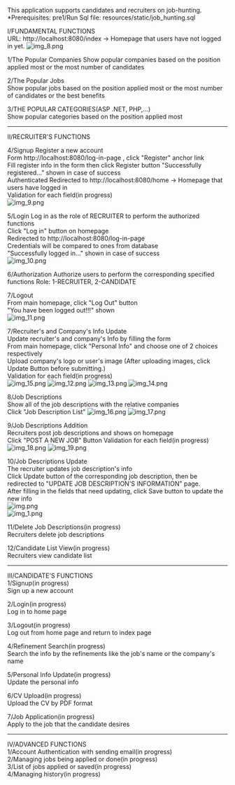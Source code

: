 This application supports candidates and recruiters on job-hunting.
*Prerequisites:
pre1/Run Sql file: resources/static/job_hunting.sql

I/FUNDAMENTAL FUNCTIONS  
URL: http://localhost:8080/index -> Homepage that users have not logged in yet.
![img_8.png](img_8.png)

1/The Popular Companies
Show popular companies based on the position applied most or the most number of candidates  

2/The Popular Jobs  
Show popular jobs based on the position applied most or the most number of candidates or the best benefits

3/THE POPULAR CATEGORIES(ASP .NET, PHP,...)  
Show popular categories based on the position applied most  

---
II/RECRUITER'S FUNCTIONS  

4/Signup
Register a new account  
Form http://localhost:8080/log-in-page , click "Register" anchor link   
Fill register info in the form then click Register button
"Successfully registered..." shown in case of success  
Authenticated
Redirected to http://localhost:8080/home -> Homepage that users have logged in  
Validation for each field(in progress)  
![img_9.png](img_9.png)  

5/Login
Log in as the role of RECRUITER to perform the authorized functions   
Click "Log in" button on homepage  
Redirected to http://localhost:8080/log-in-page  
Credentials will be compared to ones from database  
"Successfully logged in..." shown in case of success  
![img_10.png](img_10.png)

6/Authorization
Authorize users to perform the corresponding specified functions
Role: 1-RECRUITER, 2-CANDIDATE

7/Logout  
From main homepage, click "Log Out" button  
"You have been logged out!!!" shown  
![img_11.png](img_11.png)

7/Recruiter's and Company's Info Update  
Update recruiter's and company's Info by filling the form  
From main homepage, click "Personal Info" and choose one of 2 choices respectively  
Upload company's logo or user's image (After uploading images, click Update Button before submitting.)  
Validation for each field(in progress)  
![img_15.png](img_15.png)
![img_12.png](img_12.png)
![img_13.png](img_13.png)
![img_14.png](img_14.png)

8/Job Descriptions  
Show all of the job descriptions with the relative companies  
Click "Job Description List"
![img_16.png](img_16.png)
![img_17.png](img_17.png)

9/Job Descriptions Addition  
Recruiters post job descriptions and shows on homepage  
Click "POST A NEW JOB" Button
Validation for each field(in progress)
![img_18.png](img_18.png)
![img_19.png](img_19.png)  

10/Job Descriptions Update  
The recruiter updates job description's info  
Click Update button of the corresponding job description, then be redirected to "UPDATE JOB DESCRIPTION'S INFORMATION" page.    
After filling in the fields that need updating, click Save button to update the new info  
![img.png](img.png)  
![img_1.png](img_1.png)    

11/Delete Job Descriptions(in progress)  
Recruiters delete job descriptions

12/Candidate List View(in progress)  
Recruiters view candidate list

---
III/CANDIDATE'S FUNCTIONS  
1/Signup(in progress)  
Sign up a new account

2/Login(in progress)  
Log in to home page

3/Logout(in progress)  
Log out from home page and return to index page

4/Refinement Search(in progress)  
Search the info by the refinements like the job's name or the company's name

5/Personal Info Update(in progress)  
Update the personal info

6/CV Upload(in progress)  
Upload the CV by PDF format

7/Job Application(in progress)  
Apply to the job that the candidate desires

---
IV/ADVANCED FUNCTIONS  
1/Account Authentication with sending email(in progress)  
2/Managing jobs being applied or done(in progress)  
3/List of jobs applied or saved(in progress)  
4/Managing history(in progress)
